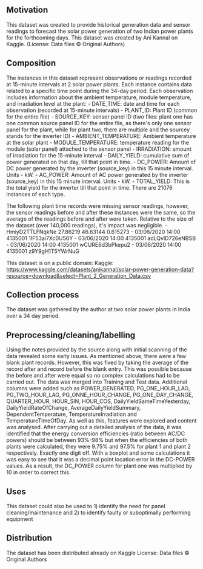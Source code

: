 ## Motivation 

This dataset was created to provide historical generation data and sensor readings to forecast the solar power generation of two Indian power plants for the forthcoming days.
This dataset was created by Ani Kannal on Kaggle. (License: Data files © Original Authors) 

 
## Composition

The instances in this dataset represent observations or readings recorded at 15-minute intervals at 2 solar power plants. Each instance contains data related to a specific time point during the 34-day period. Each observation includes information about the ambient temperature, module temperature, and irradiation level at the plant:
    - DATE_TIME: date and time for each observation (recorded at 15-minute intervals)
    - PLANT_ID: Plant ID (common for the entire file)
    - SOURCE_KEY: sensor panel ID (two files: plant one has one common source panel ID for the entire file, as there's only one sensor panel for the plant, while for plant two, there are multiple and the sourcey stands for the inverter ID)
    - AMBIENT_TEMPERATURE: Ambient temperature at the solar plant
    - MODULE_TEMPERATURE: temperature reading for the module (solar panel) attached to the sensor panel
    - IRRADIATION: amount of irradiation for the 15-minute interval
    - DAILY_YIELD: cumulative sum of power generated on that day, till that point in time.
    - DC_POWER: Amount of DC power generated by the inverter (source_key) in this 15 minute interval. Units - kW.
    - AC_POWER: Amount of AC power generated by the inverter (source_key) in this 15 minute interval. Units - kW.
    - TOTAL_YIELD: This is the total yield for the inverter till that point in time.
There are 21076 instances of each type.

The following plant time records were missing sensor readings, however, the sensor readings before and after these instances were the same, so the average of the readings before and after were taken. Relative to the
size of the dataset (over 140,000 readings), it's impact was negligible.
        - HmiyD2TTLFNqkNe 27.86219 46.63144 0.615273
        - 03/06/2020 14:00 4135001 1IF53ai7Xc0U56Y
        - 03/06/2020 14:00 4135001 adLQvlD726eNBSB
        - 03/06/2020 14:00 4135001 wCURE6d3bPkepu2
        - 03/06/2020 14:00 4135001 z9Y9gH1T5YWrNuG

This dataset is on a public domain: Kaggle: https://www.kaggle.com/datasets/anikannal/solar-power-generation-data?resource=download&select=Plant_2_Generation_Data.csv

## Collection process

The dataset was gathered by the author at two solar power plants in India over a 34 day period.

## Preprocessing/cleaning/labelling

Using the notes provided by the source along with initial scanning of the data revealed some early issues. As mentioned above, there were a few blank plant records. However, this was fixed by taking the average of the record after and record before the blank entry. This was possible because the before and after were equal so no complex calculations had to be carried out. 
The data was merged into Training and Test data. Additional columns were added such as POWER_GENERATED, PG_ONE_HOUR_LAG, PG_TWO_HOUR_LAG, PG_ONNE_HOUR_CHANGE, PG_ONE_DAY_CHANGE, QUARTER_HOUR, HOUR_SIN, HOUR_COS, DailyYieldSameTimeYesterday, DailyYieldRateOfChange, AverageDailyYieldSummary, DependentTemperature, TemperatureIrradiation and TemperatureTImeOfDay. As well as this, features were explored and content was analysed. 
After carrying out a detailed analysis of the data, it was identified that the energy conversion efficiencies (ratio between AC/DC powers) should be between 93%-98% but when the efficiencies of both plants were calculated, they were 9.75% and 97.5% for plant 1 and plant 2 respectively. Exactly one digit off. With a boxplot and some calculations it was easy to see that it was a decimal point location error in the DC-POWER values. As a result, the DC_POWER column for plant one was multiplied by 10 in order to correct this.

 
## Uses

This dataset could also be used to 1) identify the need for panel cleaning/maintenance and 2) to identify faulty or suboptimally performing equipment

## Distribution

The dataset has been distributed already on Kaggle
License: Data files © Original Authors



